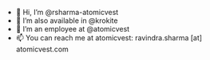 - 👋 Hi, I’m @rsharma-atomicvest
- 👀 I’m also available in @krokite
- 💞️ I’m an employee at @atomicvest
- 📫 You can reach me at atomicvest: ravindra.sharma [at] atomicvest.com

<!---
rsharma-atomicvest/rsharma-atomicvest is a ✨ special ✨ repository because its `README.md` (this file) appears on your GitHub profile.
You can click the Preview link to take a look at your changes.
--->
